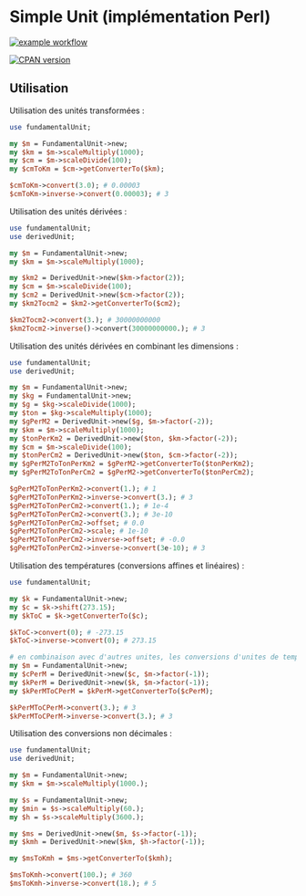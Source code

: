 # Simple Unit (implémentation Perl)

[![example workflow](https://github.com/SamuelAndresPascal/cosmoloj-pl/actions/workflows/unit_simple.yml/badge.svg)](https://github.com/SamuelAndresPascal/cosmoloj-pl/actions)


[![CPAN version](https://badge.fury.io/pl/Cosmoloj-UnitSimple.svg)](https://badge.fury.io/pl/Cosmoloj-UnitSimple)

## Utilisation

Utilisation des unités transformées :

```pl
use fundamentalUnit;

my $m = FundamentalUnit->new;
my $km = $m->scaleMultiply(1000);
my $cm = $m->scaleDivide(100);
my $cmToKm = $cm->getConverterTo($km);

$cmToKm->convert(3.0); # 0.00003
$cmToKm->inverse->convert(0.00003); # 3
```

Utilisation des unités dérivées :

```pl
use fundamentalUnit;
use derivedUnit;

my $m = FundamentalUnit->new;
my $km = $m->scaleMultiply(1000);

my $km2 = DerivedUnit->new($km->factor(2));
my $cm = $m->scaleDivide(100);
my $cm2 = DerivedUnit->new($cm->factor(2));
my $km2Tocm2 = $km2->getConverterTo($cm2);

$km2Tocm2->convert(3.); # 30000000000
$km2Tocm2->inverse()->convert(30000000000.); # 3
```

Utilisation des unités dérivées en combinant les dimensions :

```pl
use fundamentalUnit;
use derivedUnit;

my $m = FundamentalUnit->new;
my $kg = FundamentalUnit->new;
my $g = $kg->scaleDivide(1000);
my $ton = $kg->scaleMultiply(1000);
my $gPerM2 = DerivedUnit->new($g, $m->factor(-2));
my $km = $m->scaleMultiply(1000);
my $tonPerKm2 = DerivedUnit->new($ton, $km->factor(-2));
my $cm = $m->scaleDivide(100);
my $tonPerCm2 = DerivedUnit->new($ton, $cm->factor(-2));
my $gPerM2ToTonPerKm2 = $gPerM2->getConverterTo($tonPerKm2);
my $gPerM2ToTonPerCm2 = $gPerM2->getConverterTo($tonPerCm2);

$gPerM2ToTonPerKm2->convert(1.); # 1
$gPerM2ToTonPerKm2->inverse->convert(3.); # 3
$gPerM2ToTonPerCm2->convert(1.); # 1e-4
$gPerM2ToTonPerCm2->convert(3.); # 3e-10
$gPerM2ToTonPerCm2->offset; # 0.0
$gPerM2ToTonPerCm2->scale; # 1e-10
$gPerM2ToTonPerCm2->inverse->offset; # -0.0
$gPerM2ToTonPerCm2->inverse->convert(3e-10); # 3
```

Utilisation des températures (conversions affines et linéaires) :

```pl
use fundamentalUnit;

my $k = FundamentalUnit->new;
my $c = $k->shift(273.15);
my $kToC = $k->getConverterTo($c);

$kToC->convert(0); # -273.15
$kToC->inverse->convert(0); # 273.15

# en combinaison avec d'autres unites, les conversions d'unites de temperatures doivent devenir lineaires
my $m = FundamentalUnit->new;
my $cPerM = DerivedUnit->new($c, $m->factor(-1));
my $kPerM = DerivedUnit->new($k, $m->factor(-1));
my $kPerMToCPerM = $kPerM->getConverterTo($cPerM);

$kPerMToCPerM->convert(3.); # 3
$kPerMToCPerM->inverse->convert(3.); # 3
```

Utilisation des conversions non décimales :

```pl
use fundamentalUnit;
use derivedUnit;

my $m = FundamentalUnit->new;
my $km = $m->scaleMultiply(1000.);

my $s = FundamentalUnit->new;
my $min = $s->scaleMultiply(60.);
my $h = $s->scaleMultiply(3600.);

my $ms = DerivedUnit->new($m, $s->factor(-1));
my $kmh = DerivedUnit->new($km, $h->factor(-1));

my $msToKmh = $ms->getConverterTo($kmh);

$msToKmh->convert(100.); # 360
$msToKmh->inverse->convert(18.); # 5
```
